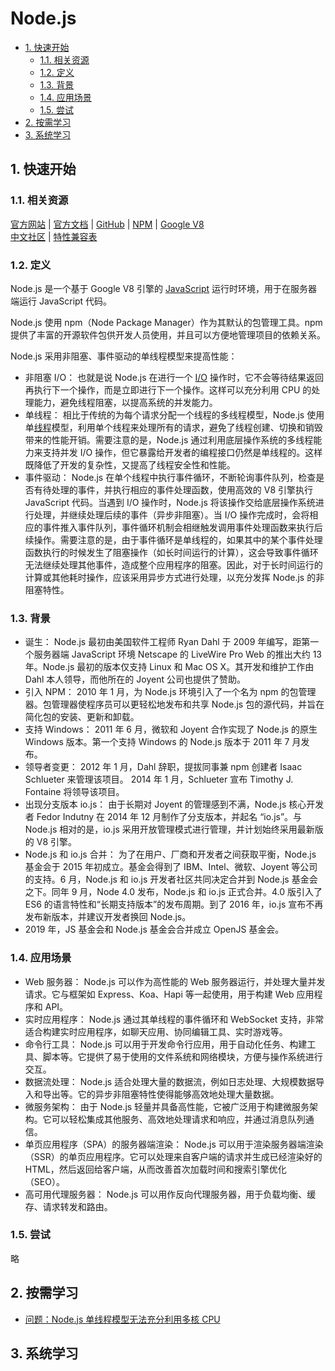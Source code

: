 # Node.js<!-- omit in toc -->

- [1. 快速开始](#1-快速开始)
  - [1.1. 相关资源](#11-相关资源)
  - [1.2. 定义](#12-定义)
  - [1.3. 背景](#13-背景)
  - [1.4. 应用场景](#14-应用场景)
  - [1.5. 尝试](#15-尝试)
- [2. 按需学习](#2-按需学习)
- [3. 系统学习](#3-系统学习)

## 1. 快速开始

### 1.1. 相关资源

[官方网站](https://nodejs.org) | [官方文档](https://nodejs.org/zh-cn/docs) | [GitHub](https://github.com/nodejs) | [NPM](https://www.npmjs.com) | [Google V8](https://v8.dev)  
[中文社区](https://cnodejs.org) | [特性兼容表](https://node.green)

### 1.2. 定义

Node.js 是一个基于 Google V8 引擎的 [JavaScript](../../front-end/JavaScript) 运行时环境，用于在服务器端运行 JavaScript 代码。

Node.js 使用 npm（Node Package Manager）作为其默认的包管理工具。npm 提供了丰富的开源软件包供开发人员使用，并且可以方便地管理项目的依赖关系。

Node.js 采用非阻塞、事件驱动的单线程模型来提高性能：

- 非阻塞 I/O： 也就是说 Node.js 在进行一个 [I/O](../../../glossary/IO.md) 操作时，它不会等待结果返回再执行下一个操作，而是立即进行下一个操作。这样可以充分利用 CPU 的处理能力，避免线程阻塞，以提高系统的并发能力。
- 单线程： 相比于传统的为每个请求分配一个线程的多线程模型，Node.js 使用单[线程](../../../glossary/进程与线程.md)模型，利用单个线程来处理所有的请求，避免了线程创建、切换和销毁带来的性能开销。需要注意的是，Node.js 通过利用底层操作系统的多线程能力来支持并发 I/O 操作，但它暴露给开发者的编程接口仍然是单线程的。这样既降低了开发的复杂性，又提高了线程安全性和性能。
- 事件驱动： Node.js 在单个线程中执行事件循环，不断轮询事件队列，检查是否有待处理的事件，并执行相应的事件处理函数，使用高效的 V8 引擎执行 JavaScript 代码。当遇到 I/O 操作时，Node.js 将该操作交给底层操作系统进行处理，并继续处理后续的事件（异步非阻塞）。当 I/O 操作完成时，会将相应的事件推入事件队列，事件循环机制会相继触发调用事件处理函数来执行后续操作。需要注意的是，由于事件循环是单线程的，如果其中的某个事件处理函数执行的时候发生了阻塞操作（如长时间运行的计算），这会导致事件循环无法继续处理其他事件，造成整个应用程序的阻塞。因此，对于长时间运行的计算或其他耗时操作，应该采用异步方式进行处理，以充分发挥 Node.js 的非阻塞特性。

### 1.3. 背景

- 诞生： Node.js 最初由美国软件工程师 Ryan Dahl 于 2009 年编写，距第一个服务器端 JavaScript 环境 Netscape 的 LiveWire Pro Web 的推出大约 13 年。Node.js 最初的版本仅支持 Linux 和 Mac OS X。其开发和维护工作由 Dahl 本人领导，而他所在的 Joyent 公司也提供了赞助。
- 引入 NPM： 2010 年 1 月，为 Node.js 环境引入了一个名为 npm 的包管理器。包管理器使程序员可以更轻松地发布和共享 Node.js 包的源代码，并旨在简化包的安装、更新和卸载。
- 支持 Windows： 2011 年 6 月，微软和 Joyent 合作实现了 Node.js 的原生 Windows 版本。第一个支持 Windows 的 Node.js 版本于 2011 年 7 月发布。
- 领导者变更： 2012 年 1 月，Dahl 辞职，提拔同事兼 npm 创建者 Isaac Schlueter 来管理该项目。 2014 年 1 月，Schlueter 宣布 Timothy J. Fontaine 将领导该项目。
- 出现分支版本 io.js： 由于长期对 Joyent 的管理感到不满，Node.js 核心开发者 Fedor Indutny 在 2014 年 12 月制作了分支版本，并起名 “io.js”。与 Node.js 相对的是，io.js 采用开放管理模式进行管理，并计划始终采用最新版的 V8 引擎。
- Node.js 和 io.js 合并： 为了在用户、厂商和开发者之间获取平衡，Node.js 基金会于 2015 年初成立。基金会得到了 IBM、Intel、微软、Joyent 等公司的支持。6 月，Node.js 和 io.js 开发者社区共同决定合并到 Node.js 基金会之下。同年 9 月，Node 4.0 发布，Node.js 和 io.js 正式合并。4.0 版引入了 ES6 的语言特性和“长期支持版本”的发布周期。到了 2016 年，io.js 宣布不再发布新版本，并建议开发者换回 Node.js。
- 2019 年，JS 基金会和 Node.js 基金会合并成立 OpenJS 基金会。

### 1.4. 应用场景

- Web 服务器： Node.js 可以作为高性能的 Web 服务器运行，并处理大量并发请求。它与框架如 Express、Koa、Hapi 等一起使用，用于构建 Web 应用程序和 API。
- 实时应用程序： Node.js 通过其单线程的事件循环和 WebSocket 支持，非常适合构建实时应用程序，如聊天应用、协同编辑工具、实时游戏等。
- 命令行工具： Node.js 可以用于开发命令行应用，用于自动化任务、构建工具、脚本等。它提供了易于使用的文件系统和网络模块，方便与操作系统进行交互。
- 数据流处理： Node.js 适合处理大量的数据流，例如日志处理、大规模数据导入和导出等。它的异步非阻塞特性使得能够高效地处理大量数据。
- 微服务架构： 由于 Node.js 轻量并具备高性能，它被广泛用于构建微服务架构。它可以轻松集成其他服务、高效地处理请求和响应，并通过消息队列通信。
- 单页应用程序（SPA）的服务器端渲染： Node.js 可以用于渲染服务器端渲染（SSR）的单页应用程序。它可以处理来自客户端的请求并生成已经渲染好的 HTML，然后返回给客户端，从而改善首次加载时间和搜索引擎优化（SEO）。
- 高可用代理服务器： Node.js 可以用作反向代理服务器，用于负载均衡、缓存、请求转发和路由。

### 1.5. 尝试

略

## 2. 按需学习

- [问题：Node.js 单线程模型无法充分利用多核 CPU](./on-demand/Nodejs单线程模型无法充分利用多核CPU.md)

## 3. 系统学习
